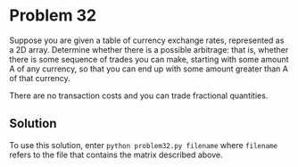 # Problem 32 
Suppose you are given a table of currency exchange rates, represented as
a 2D array. Determine whether there is a possible arbitrage: that is, whether
there is some sequence of trades you can make, starting with some amount A
of any currency, so that you can end up with some amount greater than A of
that currency.

There are no transaction costs and you can trade fractional quantities.

## Solution
To use this solution, enter `python problem32.py filename` where `filename`
refers to the file that contains the matrix described above.